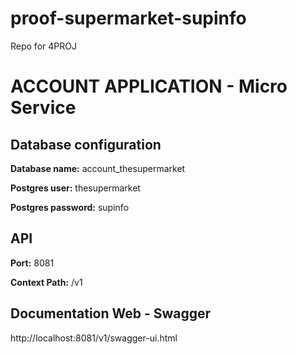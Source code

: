 # proof-supermarket-supinfo
Repo for 4PROJ

# ACCOUNT APPLICATION - Micro Service 

## Database configuration

**Database name:** account_thesupermarket

**Postgres user:** thesupermarket

**Postgres password:** supinfo

## API 

**Port:** 8081

**Context Path:** /v1

## Documentation Web - Swagger

http://localhost:8081/v1/swagger-ui.html
